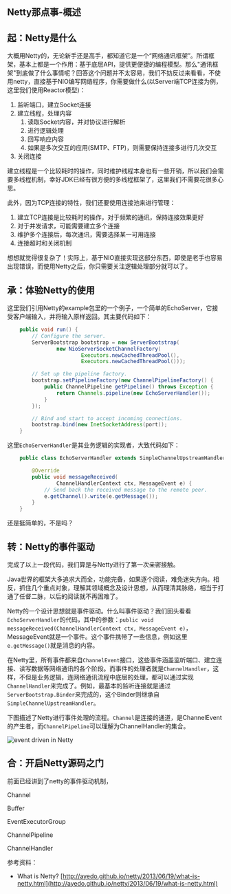 Netty那点事-概述
-----

## 起：Netty是什么

大概用Netty的，无论新手还是高手，都知道它是一个“网络通讯框架”。所谓框架，基本上都是一个作用：基于底层API，提供更便捷的编程模型。那么"通讯框架"到底做了什么事情呢？回答这个问题并不太容易，我们不妨反过来看看，不使用netty，直接基于NIO编写网络程序，你需要做什么(以Server端TCP连接为例，这里我们使用Reactor模型)：

1. 监听端口，建立Socket连接
2. 建立线程，处理内容
	1. 读取Socket内容，并对协议进行解析
	2. 进行逻辑处理
	3. 回写响应内容
	4. 如果是多次交互的应用(SMTP、FTP)，则需要保持连接多进行几次交互
3. 关闭连接

建立线程是一个比较耗时的操作，同时维护线程本身也有一些开销，所以我们会需要多线程机制，幸好JDK已经有很方便的多线程框架了，这里我们不需要花很多心思。
	
此外，因为TCP连接的特性，我们还要使用连接池来进行管理：

1. 建立TCP连接是比较耗时的操作，对于频繁的通讯，保持连接效果更好
2. 对于并发请求，可能需要建立多个连接
3. 维护多个连接后，每次通讯，需要选择某一可用连接
4. 连接超时和关闭机制

想想就觉得很复杂了！实际上，基于NIO直接实现这部分东西，即使是老手也容易出现错误，而使用Netty之后，你只需要关注逻辑处理部分就可以了。


## 承：体验Netty的使用

这里我们引用Netty的example包里的一个例子，一个简单的EchoServer，它接受客户端输入，并将输入原样返回。其主要代码如下：

```java
    public void run() {
        // Configure the server.
        ServerBootstrap bootstrap = new ServerBootstrap(
                new NioServerSocketChannelFactory(
                        Executors.newCachedThreadPool(),
                        Executors.newCachedThreadPool()));

        // Set up the pipeline factory.
        bootstrap.setPipelineFactory(new ChannelPipelineFactory() {
            public ChannelPipeline getPipeline() throws Exception {
                return Channels.pipeline(new EchoServerHandler());
            }
        });

        // Bind and start to accept incoming connections.
        bootstrap.bind(new InetSocketAddress(port));
    }
```

这里`EchoServerHandler`是其业务逻辑的实现者，大致代码如下：

```java
	public class EchoServerHandler extends SimpleChannelUpstreamHandler {

	    @Override
	    public void messageReceived(
	            ChannelHandlerContext ctx, MessageEvent e) {
	        // Send back the received message to the remote peer.
	        e.getChannel().write(e.getMessage());
	    }
	}
```
	
还是挺简单的，不是吗？

## 转：Netty的事件驱动

完成了以上一段代码，我们算是与Netty进行了第一次亲密接触。

Java世界的框架大多追求大而全，功能完备，如果逐个阅读，难免迷失方向。相反，抓住几个重点对象，理解其领域概念及设计思想，从而理清其脉络，相当于打通了任督二脉，以后的阅读就不再困难了。

Netty的一个设计思想就是事件驱动。什么叫事件驱动？我们回头看看`EchoServerHandler`的代码，其中的参数：`public void messageReceived(ChannelHandlerContext ctx, MessageEvent e)`，MessageEvent就是一个事件。这个事件携带了一些信息，例如这里`e.getMessage()`就是消息的内容。

在Netty里，所有事件都来自`ChannelEvent`接口，这些事件涵盖监听端口、建立连接、读写数据等网络通讯的各个阶段。而事件的处理者就是`ChannelHandler`，这样，不但是业务逻辑，连网络通讯流程中底层的处理，都可以通过实现`ChannelHandler`来完成了。例如，最基本的监听连接就是通过`ServerBootstrap.Binder`来完成的，这个Binder则继承自`SimpleChannelUpstreamHandler`。

下图描述了Netty进行事件处理的流程。`Channel`是连接的通道，是ChannelEvent的产生者，而`ChannelPipeline`可以理解为ChannelHandler的集合。

![event driven in Netty][1]


## 合：开启Netty源码之门

前面已经讲到了netty的事件驱动机制，

Channel

Buffer

EventExecutorGroup

ChannelPipeline

ChannelHandler

参考资料：

* What is Netty? [http://ayedo.github.io/netty/2013/06/19/what-is-netty.html](http://ayedo.github.io/netty/2013/06/19/what-is-netty.html)

  [1]: http://static.oschina.net/uploads/space/2013/0921/174032_18rb_190591.png

